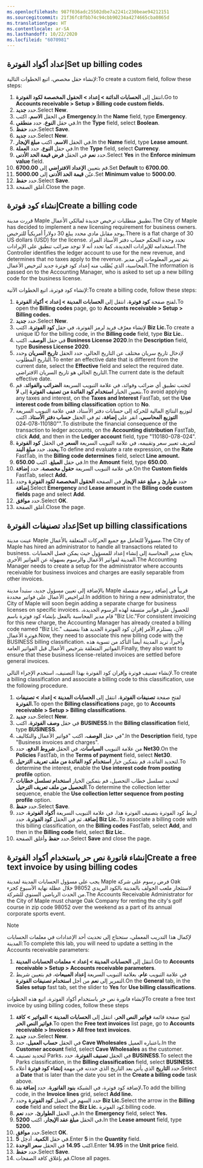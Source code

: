 ```yaml
---
ms.openlocfilehash: 987f036adc25502dbe7a2241c230beae94212151
ms.sourcegitcommit: 21f36fc8fbb74c94cbb90234a4274665cba0865d
ms.translationtype: HT
ms.contentlocale: ar-SA
ms.lasthandoff: 10/22/2020
ms.locfileid: "6070981"
---
```


## <a name="set-up-billing-codes"></a><span data-ttu-id="fe665-101">إعداد أكواد الفوترة</span><span class="sxs-lookup"><span data-stu-id="fe665-101">Set up billing codes</span></span>

<span data-ttu-id="fe665-102">لإنشاء حقل مخصص، اتبع الخطوات التالية:</span><span class="sxs-lookup"><span data-stu-id="fe665-102">To create a custom field, follow these steps:</span></span>

1.  <span data-ttu-id="fe665-103">انتقل إلى **الحسابات الدائنة > إعداد > الحقول المخصصة لكود الفوترة.**</span><span class="sxs-lookup"><span data-stu-id="fe665-103">Go to **Accounts receivable > Setup > Billing code custom fields.**</span></span>
2.  <span data-ttu-id="fe665-104">حدد **جديد‎**.</span><span class="sxs-lookup"><span data-stu-id="fe665-104">Select **New**.</span></span>
3.  <span data-ttu-id="fe665-105">في الحقل **الاسم**، اكتب **Emergency‎‎**.</span><span class="sxs-lookup"><span data-stu-id="fe665-105">In the **Name** field, type **Emergency**.</span></span>
4.  <span data-ttu-id="fe665-106">في حقل **النوع**، حدد **منطقي**.</span><span class="sxs-lookup"><span data-stu-id="fe665-106">In the **Type** field, select **Boolean**.</span></span>
5.  <span data-ttu-id="fe665-107">حدد **حفظ**.</span><span class="sxs-lookup"><span data-stu-id="fe665-107">Select **Save**.</span></span>
6.  <span data-ttu-id="fe665-108">حدد **جديد‎**.</span><span class="sxs-lookup"><span data-stu-id="fe665-108">Select **New**.</span></span>
7.  <span data-ttu-id="fe665-109">في الحقل **الاسم**، اكتب **مبلغ الإيجار**.</span><span class="sxs-lookup"><span data-stu-id="fe665-109">In the **Name** field, type **Lease amount**.</span></span>
8.  <span data-ttu-id="fe665-110">في حقل **النوع**، حدد **العملة**.</span><span class="sxs-lookup"><span data-stu-id="fe665-110">In the **Type** field, select **Currency**.</span></span>
9.  <span data-ttu-id="fe665-111">حدد **نعم** في الحقل **فرض قيمة الحد الأدنى**.</span><span class="sxs-lookup"><span data-stu-id="fe665-111">Select **Yes** in the **Enforce minimum value** field.</span></span>
10. <span data-ttu-id="fe665-112">قم بتعيين **الإعداد الافتراضي** إلى **6700.00**.</span><span class="sxs-lookup"><span data-stu-id="fe665-112">Set **Default** to **6700.00**.</span></span>
11. <span data-ttu-id="fe665-113">عيّن **قيمة الحد الأدنى** إلى **5000.00**.</span><span class="sxs-lookup"><span data-stu-id="fe665-113">Set **Minimum value** to **5000.00**.</span></span>
12. <span data-ttu-id="fe665-114">حدد **حفظ**.</span><span class="sxs-lookup"><span data-stu-id="fe665-114">Select **Save**.</span></span>
13. <span data-ttu-id="fe665-115">أغلق الصفحة.</span><span class="sxs-lookup"><span data-stu-id="fe665-115">Close the page.</span></span>

## <a name="create-a-billing-code"></a><span data-ttu-id="fe665-116">إنشاء كود فوترة</span><span class="sxs-lookup"><span data-stu-id="fe665-116">Create a billing code</span></span>

<span data-ttu-id="fe665-117">قررت مدينة Maple تطبيق متطلبات ترخيص جديدة لمالكي الأعمال.</span><span class="sxs-lookup"><span data-stu-id="fe665-117">The City of Maple has decided to implement a new licensing requirement for business owners.</span></span> <span data-ttu-id="fe665-118">يوجد مقابل مادي محدد يبلغ 30 دولاراً أمريكياً للترخيص.</span><span class="sxs-lookup"><span data-stu-id="fe665-118">There is a flat charge of 30 US dollars (USD) for the license.</span></span> <span data-ttu-id="fe665-119">تحدد وحدة التحكم حساب دفتر الأستاذ المراد استخدامه للإيرادات الجديدة، كما تحدد أنه لا توجد ضرائب تنطبق على الإيرادات.</span><span class="sxs-lookup"><span data-stu-id="fe665-119">The Controller identifies the ledger account to use for the new revenue, and determines that no taxes apply to the revenue.</span></span>
<span data-ttu-id="fe665-120">يتم تمرير المعلومات إلى مدير المحاسبة، الذي يُطلب منه إعداد كود فوترة جديد لترخيص الأعمال.</span><span class="sxs-lookup"><span data-stu-id="fe665-120">The information is passed on to the Accounting Manager, who is asked to set up a new billing code for the business license.</span></span>

<span data-ttu-id="fe665-121">لإنشاء كود فوترة، اتبع الخطوات الآتية:</span><span class="sxs-lookup"><span data-stu-id="fe665-121">To create a billing code, follow these steps:</span></span>

1.  <span data-ttu-id="fe665-122">لفتح صفحة **كود فوترة**، انتقل إلى **الحسابات المدينة > إعداد > أكواد الفوترة.**</span><span class="sxs-lookup"><span data-stu-id="fe665-122">To open the **Billing codes** page, go to **Accounts receivable > Setup > Billing codes.**</span></span>
2.  <span data-ttu-id="fe665-123">حدد **جديد**.</span><span class="sxs-lookup"><span data-stu-id="fe665-123">Select **New**.</span></span>
3.  <span data-ttu-id="fe665-124">لإنشاء معرّف فريد لرمز الفوترة، في حقل **كود الفوترة**، اكتب **Biz Lic.**</span><span class="sxs-lookup"><span data-stu-id="fe665-124">To create a unique ID for the billing code, in the **Billing code** field, type **Biz Lic.**.</span></span>
4.  <span data-ttu-id="fe665-125">في حقل **الوصف**، اكتب **Business License 2020**.</span><span class="sxs-lookup"><span data-stu-id="fe665-125">In the **Description** field, type **Business License 2020**.</span></span>
5.  <span data-ttu-id="fe665-126">لإدخال تاريخ سريان مختلف عن التاريخ الحالي، حدد الحقل **تاريخ السريان** وحدد التاريخ المطلوب.</span><span class="sxs-lookup"><span data-stu-id="fe665-126">To enter an effective date that is different from the current date, select the **Effective** field and select the required date.</span></span> <span data-ttu-id="fe665-127">التاريخ الحالي هو تاريخ السريان الافتراضي.</span><span class="sxs-lookup"><span data-stu-id="fe665-127">The current date is the default effective date.</span></span>
6.  <span data-ttu-id="fe665-128">لتجنب تطبيق أي ضرائب وفوائد، في علامة التبويب السريعة **الضرائب والفوائد**، قم بتعيين الخيار **استخدام كود الفائدة من تصنيف الفوترة** إلى **لا**.</span><span class="sxs-lookup"><span data-stu-id="fe665-128">To avoid applying any taxes and interest, on the **Taxes and Interest** FastTab, set the **Use interest code from billing classification** option to **No**.</span></span> 
7.  <span data-ttu-id="fe665-129">لتوزيع النتائج المالية للحركة إلى حسابات دفتر الأستاذ، ففي علامة التبويب السريعة **التوزيع المحاسبي**، انقر على **إضافة**، ثم في الحقل **حساب دفتر الأستاذ**، اكتب "110180-078-024".</span><span class="sxs-lookup"><span data-stu-id="fe665-129">To distribute the financial consequence of the transaction to ledger accounts, on the **Accounting distribution** FastTab, click **Add**, and then in the **Ledger account** field, type "110180-078-024".</span></span>
8.  <span data-ttu-id="fe665-130">لتعريف تعبير سعر وتقييمه، في علامة التبويب السريعة **السعر** في الحقل **كود الفوترة يحدد**، حدد **مبلغ البند.**</span><span class="sxs-lookup"><span data-stu-id="fe665-130">To define and evaluate a rate expression, on the **Rate** FastTab, in the **Billing code determines** field, select **Line amount.**</span></span>
9.  <span data-ttu-id="fe665-131">في حقل **المبلغ**، اكتب **650.00**.</span><span class="sxs-lookup"><span data-stu-id="fe665-131">In the **Amount** field, type **650.00**.</span></span>
10. <span data-ttu-id="fe665-132">في علامة التبويب السريعة **حقول مخصصة**، حدد **إضافة**.</span><span class="sxs-lookup"><span data-stu-id="fe665-132">On the **Custom fields** FastTab, select **Add.**</span></span>
11. <span data-ttu-id="fe665-133">حدد **طوارئ** و **مبلغ عقد الإيجار** في الصفحة **الحقول المخصصة لكود الفوترة** وحدد **إضافة**.</span><span class="sxs-lookup"><span data-stu-id="fe665-133">Select **Emergency** and **Lease amount** in the **Billing code custom fields** page and select **Add**.</span></span>
12. <span data-ttu-id="fe665-134">حدد **موافق**.</span><span class="sxs-lookup"><span data-stu-id="fe665-134">Select **OK**.</span></span>
13. <span data-ttu-id="fe665-135">أغلق الصفحة.</span><span class="sxs-lookup"><span data-stu-id="fe665-135">Close the page.</span></span>

## <a name="set-up-billing-classifications"></a><span data-ttu-id="fe665-136">إعداد تصنيفات الفوترة</span><span class="sxs-lookup"><span data-stu-id="fe665-136">Set up billing classifications</span></span>

<span data-ttu-id="fe665-137">عينت مدينة Maple مسؤولاً للتعامل مع جميع الحركات المتعلقة بالأعمال.</span><span class="sxs-lookup"><span data-stu-id="fe665-137">The City of Maple has hired an administrator to handle all transactions related to business.</span></span> <span data-ttu-id="fe665-138">يحتاج مدير المحاسبة إلى إنشاء إعداد للمسؤول حيث يمكن فصل الحسابات المدينة لفواتير الأعمال والرسوم بسهولة عن الفواتير الأخرى.</span><span class="sxs-lookup"><span data-stu-id="fe665-138">The Accounting Manager needs to create a setup for the administrator where accounts receivable for business invoices and charges are easily separable from other invoices.</span></span>

<span data-ttu-id="fe665-139">بالإضافة إلى تعيين مسؤول جديد، ستبدأ مدينة Maple قريباً في إضافة رسوم منفصلة لتراخيص الأعمال على فواتير محددة.</span><span class="sxs-lookup"><span data-stu-id="fe665-139">In addition to hiring a new administrator, the City of Maple will soon begin adding a separate charge for business licenses on specific invoices.</span></span> <span data-ttu-id="fe665-140">للحصول على فواتير متسقة لهذه الرسوم الجديدة، قام مدير المحاسبة بالفعل بإنشاء كود فوترة باسم "Biz Lic."</span><span class="sxs-lookup"><span data-stu-id="fe665-140">For consistent invoicing for this new charge, the Accounting Manager has already created a billing code named "Biz Lic."</span></span> <span data-ttu-id="fe665-141">الآن، يستلزم الأمر إقران كود الفوترة الجديد هذا بتصنيف فوترة الأعمال.</span><span class="sxs-lookup"><span data-stu-id="fe665-141">Now, they need to associate this new billing code with the BUSINESS billing classification.</span></span> <span data-ttu-id="fe665-142">وأخيراً، تريد المدينة أيضاً التأكد من تسوية هذه الفواتير المتعلقة بترخيص الأعمال قبل الفواتير العامة.</span><span class="sxs-lookup"><span data-stu-id="fe665-142">Finally, they also want to ensure that these business license-related invoices are settled before general invoices.</span></span>

<span data-ttu-id="fe665-143">لإنشاء تصنيف فوترة وإقران كود الفوترة بهذا التصنيف، استخدم الإجراء التالي.</span><span class="sxs-lookup"><span data-stu-id="fe665-143">To create a billing classification and associate a billing code to this classification, use the following procedure.</span></span>

1.  <span data-ttu-id="fe665-144">لفتح صفحة **تصنيفات الفوترة**، انتقل إلى **الحسابات المدينة > إعداد > تصنيفات الفوترة.**</span><span class="sxs-lookup"><span data-stu-id="fe665-144">To open the **Billing classifications** page, go to **Accounts receivable > Setup > Billing classifications**.</span></span>
2.  <span data-ttu-id="fe665-145">حدد **جديد**.</span><span class="sxs-lookup"><span data-stu-id="fe665-145">Select **New**.</span></span>
3.  <span data-ttu-id="fe665-146">في حقل **وصف الفوترة**، اكتب **BUSINESS**.</span><span class="sxs-lookup"><span data-stu-id="fe665-146">In the **Billing classification** field, type **BUSINESS**.</span></span>
4.  <span data-ttu-id="fe665-147">في حقل **الوصف**، اكتب "فواتير الأعمال والتكاليف".</span><span class="sxs-lookup"><span data-stu-id="fe665-147">In the **Description** field, type "Business invoices and charges".</span></span>
5.  <span data-ttu-id="fe665-148">من علامة التبويب **السياسات**، في الحقل **شروط الدفع**، حدد **Net30**.</span><span class="sxs-lookup"><span data-stu-id="fe665-148">On the **Policies** FastTab, in the **Terms of payment** field, select **Net30**.</span></span>
6.  <span data-ttu-id="fe665-149">لتحديد الفائدة، قم بتمكين خيار **استخدام كود الفائدة من ملف تعريف الترحيل**.</span><span class="sxs-lookup"><span data-stu-id="fe665-149">To determine the interest, enable the **Use interest code from posting profile** option.</span></span>
7.  <span data-ttu-id="fe665-150">لتحديد تسلسل خطاب التحصيل، قم بتمكين الخيار **استخدام تسلسل خطابات التحصيل من ملف تعريف الترحيل**.</span><span class="sxs-lookup"><span data-stu-id="fe665-150">To determine the collection letter sequence, enable the **Use collection letter sequence from posting profile** option.</span></span>
8.  <span data-ttu-id="fe665-151">حدد **حفظ**.</span><span class="sxs-lookup"><span data-stu-id="fe665-151">Select **Save**.</span></span>
9.  <span data-ttu-id="fe665-152">لربط كود الفوترة بتصنيف الفوترة هذا، في علامة التبويب السريعة **أكواد الفوترة**، حدد **إضافة**، ثم في الحقل **كود الفوترة**، حدد **Biz Lic.**.</span><span class="sxs-lookup"><span data-stu-id="fe665-152">To associate a billing code with this billing classification, on the **Billing codes** FastTab, select **Add**, and then in the **Billing code** field, select **Biz Lic.**.</span></span>
10. <span data-ttu-id="fe665-153">حدد **حفظ** وأغلق الصفحة.</span><span class="sxs-lookup"><span data-stu-id="fe665-153">Select **Save** and close the page.</span></span>

## <a name="create-a-free-text-invoice-by-using-billing-codes"></a><span data-ttu-id="fe665-154">إنشاء فاتورة نص حر باستخدام أكواد الفوترة</span><span class="sxs-lookup"><span data-stu-id="fe665-154">Create a free text invoice by using billing codes</span></span>

<span data-ttu-id="fe665-155">يجب على مسؤول الحسابات المدينة لمدينة Maple فرض رسوم على شركة Oak لاستئجار ملعب الجولف بالمدينة بالكود البريدي 98052 خلال عطلة نهاية الأسبوع كجزء من الحدث الرياضي السنوي للشركة.</span><span class="sxs-lookup"><span data-stu-id="fe665-155">The Accounts Receivable Administrator for the City of Maple must charge Oak Company for renting the city's golf course in zip code 98052 over the weekend as a part of its annual corporate sports event.</span></span>

> [!NOTE] 
> <span data-ttu-id="fe665-156">لإكمال هذا التدريب المعملي، ستحتاج إلى تحديث أحد الإعدادات في معلمات الحسابات المدينة:</span><span class="sxs-lookup"><span data-stu-id="fe665-156">To complete this lab, you will need to update a setting in the Accounts receivable parameters:</span></span>

1. <span data-ttu-id="fe665-157">انتقل إلى **الحسابات المدينة > إعداد > معلمات الحسابات المدينة**.</span><span class="sxs-lookup"><span data-stu-id="fe665-157">Go to **Accounts receivable > Setup > Accounts receivable parameters**.</span></span>
2. <span data-ttu-id="fe665-158">في علامة التبويب **عام**، بعلامة التبويب السريعة **إعداد المبيعات**، قم بتعيين شريط التمرير إلى **نعم** من أجل **استخدام تصنيفات الفوترة**.</span><span class="sxs-lookup"><span data-stu-id="fe665-158">On the **General** tab, in the **Sales setup** fast tab, set the slider to **Yes** for **Use billing classifications**.</span></span>

<span data-ttu-id="fe665-159">لإنشاء فاتورة نص حر باستخدام أكواد الفوترة، اتبع هذه الخطوات</span><span class="sxs-lookup"><span data-stu-id="fe665-159">To create a free text invoice by using billing codes, follow these steps</span></span>

1.  <span data-ttu-id="fe665-160">لفتح صفحة قائمة **فواتير النص الحر**، انتقل إلى **الحسابات المدينة > الفواتير >** **كافة فواتير النص الحر**.</span><span class="sxs-lookup"><span data-stu-id="fe665-160">To open the **Free text invoices** list page, go to **Accounts receivable > Invoices >** **All free text invoices**.</span></span>
2.  <span data-ttu-id="fe665-161">حدد **جديد**.</span><span class="sxs-lookup"><span data-stu-id="fe665-161">Select **New**.</span></span>
3.  <span data-ttu-id="fe665-162">في الحقل **حساب العميل**، حدد **Cave Wholesales** باعتباره العميل.</span><span class="sxs-lookup"><span data-stu-id="fe665-162">In the **Customer account** field, select **Cave Wholesales** as the customer.</span></span>
4.  <span data-ttu-id="fe665-163">لتحديد تصنيف Parks، في الحقل **تصنيف الفوترة**، حدد **BUSINESS‎**.</span><span class="sxs-lookup"><span data-stu-id="fe665-163">To select the Parks classification, in the **Billing classification** field, select **BUSINESS**.</span></span>
7.  <span data-ttu-id="fe665-164">حدد **التاريخ** الذي يأتي بعد التاريخ الذي حددته في مهمة **إنشاء كود فوترة** أعلاه.</span><span class="sxs-lookup"><span data-stu-id="fe665-164">Select a **Date** that is later than the date you set in the **Create a billing code** task above.</span></span>
5.  <span data-ttu-id="fe665-165">لإضافة كود فوترة، في الشبكة **بنود الفاتورة**، حدد **إضافة بند.**</span><span class="sxs-lookup"><span data-stu-id="fe665-165">To add the billing code, in the **Invoice lines** grid, select **Add line.**</span></span>
6.  <span data-ttu-id="fe665-166">حدد السهم في الحقل **كود الفوترة** وحدد **Biz Lic.**</span><span class="sxs-lookup"><span data-stu-id="fe665-166">Select the arrow in the **Billing code** field and select the **Biz Lic.**</span></span> <span data-ttu-id="fe665-167">كود الفوترة.</span><span class="sxs-lookup"><span data-stu-id="fe665-167">billing code.</span></span>
7.  <span data-ttu-id="fe665-168">في الحقل **الطوارئ**، حدد **نعم.**</span><span class="sxs-lookup"><span data-stu-id="fe665-168">In the **Emergency** field, select **Yes.**</span></span>
11. <span data-ttu-id="fe665-169">في الحقل **مبلغ عقد الإيجار**، اكتب **5200.**</span><span class="sxs-lookup"><span data-stu-id="fe665-169">In the **Lease amount** field, type **5200.**</span></span>
12. <span data-ttu-id="fe665-170">حدد **موافق**.</span><span class="sxs-lookup"><span data-stu-id="fe665-170">Select **OK**.</span></span>
12. <span data-ttu-id="fe665-171">في حقل **الكمية**، أدخِل **5**.</span><span class="sxs-lookup"><span data-stu-id="fe665-171">Enter **5** in the **Quantity** field.</span></span>
8.  <span data-ttu-id="fe665-172">اكتب **14.95** في الحقل **سعر الوحدة**.</span><span class="sxs-lookup"><span data-stu-id="fe665-172">Enter **14.95** in the **Unit price** field.</span></span>
9.  <span data-ttu-id="fe665-173">حدد **حفظ**.</span><span class="sxs-lookup"><span data-stu-id="fe665-173">Select **Save**.</span></span>
10. <span data-ttu-id="fe665-174">قم بإغلاق كافة الصفحات.</span><span class="sxs-lookup"><span data-stu-id="fe665-174">Close all pages.</span></span>
